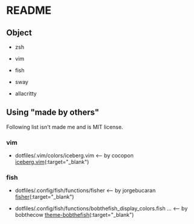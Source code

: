 # README
## Object

* zsh
* vim

* fish

* sway
* allacritty



## Using "made by others"
Following list isn't made me and is MIT license.
### vim
* dotfiles/.vim/colors/iceberg.vim <-- by cocopon
[iceberg.vim](https://github.com/cocopon/iceberg.vim)(:target="_blank")

### fish
* dotfiles/.config/fish/functions/fisher <-- by jorgebucaran
[fisher](https://github.com/jorgebucaran/fisher)(:target="_blank")

* dotfiles/.config/fish/functions/bobthefish_display_colors.fish ... <-- by bobthecow 
[theme-bobthefish](https://github.com/oh-my-fish/theme-bobthefish)(:target="_blank")
